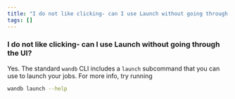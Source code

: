 ```yaml
---
title: "I do not like clicking- can I use Launch without going through the UI?"
tags: []
---
```


### I do not like clicking- can I use Launch without going through the UI?
Yes. The standard `wandb` CLI includes a `launch` subcommand that you can use to launch your jobs. For more info, try running

  ```bash
  wandb launch --help
  ```